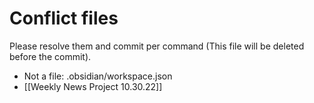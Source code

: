 # Conflict files
Please resolve them and commit per command (This file will be deleted before the commit).
- Not a file: .obsidian/workspace.json
- [[Weekly News Project 10.30.22]]